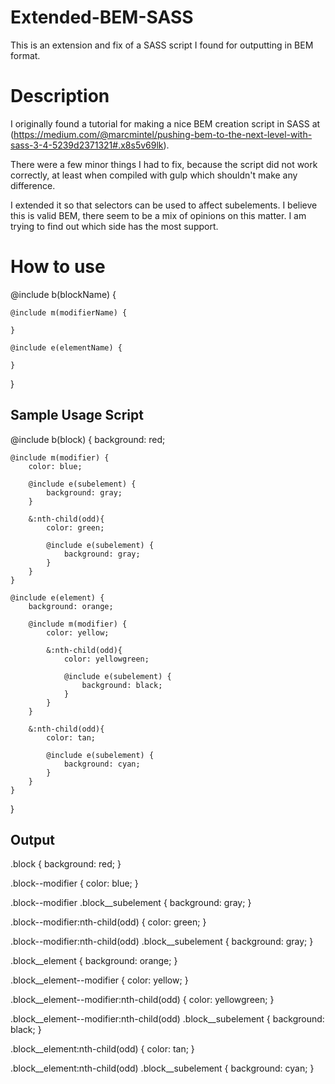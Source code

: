 # Extended-BEM-SASS
This is an extension and fix of a SASS script I found for outputting in BEM format.

# Description

I originally found a tutorial for making a nice BEM creation script in SASS at (https://medium.com/@marcmintel/pushing-bem-to-the-next-level-with-sass-3-4-5239d2371321#.x8s5v69lk).

There were a few minor things I had to fix, because the script did not work correctly, at least when compiled with gulp which shouldn't make any difference.

I extended it so that selectors can be used to affect subelements. I believe this is valid BEM, there seem to be a mix of opinions on this matter. I am trying to find out which side has the most support.

# How to use

@include b(blockName) {

    @include m(modifierName) {
        
    }
    
    @include e(elementName) {
    
    }
}

## Sample Usage Script

@include b(block) {
    background: red;
    
    @include m(modifier) {
        color: blue;
        
        @include e(subelement) { 
            background: gray;
        }
        
        &:nth-child(odd){
            color: green;

            @include e(subelement) { 
                background: gray;
            }
        }
    }
    
    @include e(element) { 
        background: orange;
        
        @include m(modifier) {
            color: yellow;
            
            &:nth-child(odd){
                color: yellowgreen;

                @include e(subelement) { 
                    background: black;
                }
            }
        }
        
        &:nth-child(odd){
            color: tan;

            @include e(subelement) { 
                background: cyan;
            }
        }
    }
}

## Output

.block {
    background: red;
}

.block--modifier {
    color: blue;
}

.block--modifier .block__subelement {
    background: gray;
}

.block--modifier:nth-child(odd) {
    color: green;
}

.block--modifier:nth-child(odd) .block__subelement {
    background: gray;
}

.block__element {
    background: orange;
}

.block__element--modifier {
    color: yellow;
}

.block__element--modifier:nth-child(odd) {
    color: yellowgreen;
}

.block__element--modifier:nth-child(odd) .block__subelement {
    background: black;
}

.block__element:nth-child(odd) {
    color: tan;
}

.block__element:nth-child(odd) .block__subelement {
    background: cyan;
}
